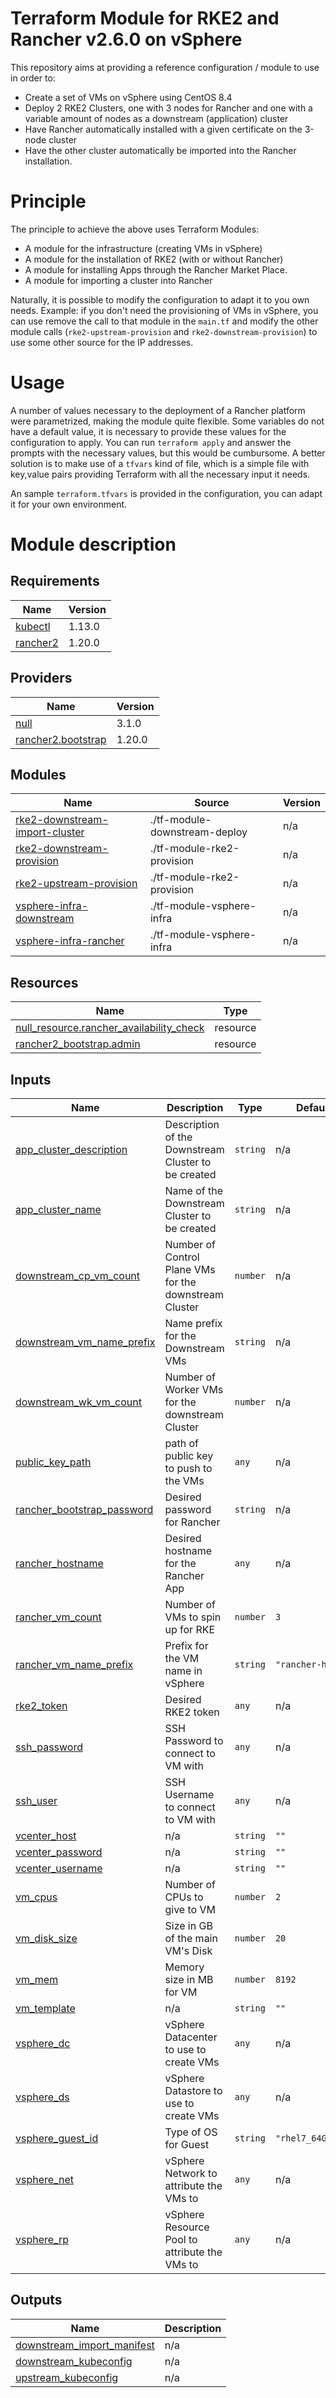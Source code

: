 # Terraform Module for RKE2 and Rancher v2.6.0 on vSphere

This repository aims at providing a reference configuration / module to use in order to:
- Create a set of VMs on vSphere using CentOS 8.4 
- Deploy 2 RKE2 Clusters, one with 3 nodes for Rancher and one with a variable amount of nodes as a downstream (application) cluster
- Have Rancher automatically installed with a given certificate on the 3-node cluster
- Have the other cluster automatically be imported into the Rancher installation.

# Principle
The principle to achieve the above uses Terraform Modules:
- A module for the infrastructure (creating VMs in vSphere)
- A module for the installation of RKE2 (with or without Rancher)
- A module for installing Apps through the Rancher Market Place.
- A module for importing a cluster into Rancher 

Naturally, it is possible to modify the configuration to adapt it to you own needs. Example: if you don't need the provisioning of VMs in vSphere, you can use remove the call to that module in the `main.tf` and modify the other module calls (`rke2-upstream-provision` and `rke2-downstream-provision`) to use some other source for the IP addresses.

# Usage
A number of values necessary to the deployment of a Rancher platform were parametrized, making the module quite flexible. Some variables do not have a default value, it is necessary to provide these values for the configuration to apply. You can run `terraform apply` and answer the prompts with the necessary values, but this would be cumbursome. A better solution is to make use of a `tfvars` kind of file, which is a simple file with key,value pairs providing Terraform with all the necessary input it needs.

An sample `terraform.tfvars` is provided in the configuration, you can adapt it for your own environment.


# Module description
## Requirements

| Name | Version |
|------|---------|
| <a name="requirement_kubectl"></a> [kubectl](#requirement\_kubectl) | 1.13.0 |
| <a name="requirement_rancher2"></a> [rancher2](#requirement\_rancher2) | 1.20.0 |

## Providers

| Name | Version |
|------|---------|
| <a name="provider_null"></a> [null](#provider\_null) | 3.1.0 |
| <a name="provider_rancher2.bootstrap"></a> [rancher2.bootstrap](#provider\_rancher2.bootstrap) | 1.20.0 |

## Modules

| Name | Source | Version |
|------|--------|---------|
| <a name="module_rke2-downstream-import-cluster"></a> [rke2-downstream-import-cluster](#module\_rke2-downstream-import-cluster) | ./tf-module-downstream-deploy | n/a |
| <a name="module_rke2-downstream-provision"></a> [rke2-downstream-provision](#module\_rke2-downstream-provision) | ./tf-module-rke2-provision | n/a |
| <a name="module_rke2-upstream-provision"></a> [rke2-upstream-provision](#module\_rke2-upstream-provision) | ./tf-module-rke2-provision | n/a |
| <a name="module_vsphere-infra-downstream"></a> [vsphere-infra-downstream](#module\_vsphere-infra-downstream) | ./tf-module-vsphere-infra | n/a |
| <a name="module_vsphere-infra-rancher"></a> [vsphere-infra-rancher](#module\_vsphere-infra-rancher) | ./tf-module-vsphere-infra | n/a |

## Resources

| Name | Type |
|------|------|
| [null_resource.rancher_availability_check](https://registry.terraform.io/providers/hashicorp/null/latest/docs/resources/resource) | resource |
| [rancher2_bootstrap.admin](https://registry.terraform.io/providers/rancher/rancher2/1.20.0/docs/resources/bootstrap) | resource |

## Inputs

| Name | Description | Type | Default | Required |
|------|-------------|------|---------|:--------:|
| <a name="input_app_cluster_description"></a> [app\_cluster\_description](#input\_app\_cluster\_description) | Description of the Downstream Cluster to be created | `string` | n/a | yes |
| <a name="input_app_cluster_name"></a> [app\_cluster\_name](#input\_app\_cluster\_name) | Name of the Downstream Cluster to be created | `string` | n/a | yes |
| <a name="input_downstream_cp_vm_count"></a> [downstream\_cp\_vm\_count](#input\_downstream\_cp\_vm\_count) | Number of Control Plane VMs for the downstream Cluster | `number` | n/a | yes |
| <a name="input_downstream_vm_name_prefix"></a> [downstream\_vm\_name\_prefix](#input\_downstream\_vm\_name\_prefix) | Name prefix for the Downstream VMs | `string` | n/a | yes |
| <a name="input_downstream_wk_vm_count"></a> [downstream\_wk\_vm\_count](#input\_downstream\_wk\_vm\_count) | Number of Worker VMs for the downstream Cluster | `number` | n/a | yes |
| <a name="input_public_key_path"></a> [public\_key\_path](#input\_public\_key\_path) | path of public key to push to the VMs | `any` | n/a | yes |
| <a name="input_rancher_bootstrap_password"></a> [rancher\_bootstrap\_password](#input\_rancher\_bootstrap\_password) | Desired password for Rancher | `string` | n/a | yes |
| <a name="input_rancher_hostname"></a> [rancher\_hostname](#input\_rancher\_hostname) | Desired hostname for the Rancher App | `any` | n/a | yes |
| <a name="input_rancher_vm_count"></a> [rancher\_vm\_count](#input\_rancher\_vm\_count) | Number of VMs to spin up for RKE | `number` | `3` | no |
| <a name="input_rancher_vm_name_prefix"></a> [rancher\_vm\_name\_prefix](#input\_rancher\_vm\_name\_prefix) | Prefix for the VM name in vSphere | `string` | `"rancher-ha"` | no |
| <a name="input_rke2_token"></a> [rke2\_token](#input\_rke2\_token) | Desired RKE2 token | `any` | n/a | yes |
| <a name="input_ssh_password"></a> [ssh\_password](#input\_ssh\_password) | SSH Password to connect to VM with | `any` | n/a | yes |
| <a name="input_ssh_user"></a> [ssh\_user](#input\_ssh\_user) | SSH Username to connect to VM with | `any` | n/a | yes |
| <a name="input_vcenter_host"></a> [vcenter\_host](#input\_vcenter\_host) | n/a | `string` | `""` | no |
| <a name="input_vcenter_password"></a> [vcenter\_password](#input\_vcenter\_password) | n/a | `string` | `""` | no |
| <a name="input_vcenter_username"></a> [vcenter\_username](#input\_vcenter\_username) | n/a | `string` | `""` | no |
| <a name="input_vm_cpus"></a> [vm\_cpus](#input\_vm\_cpus) | Number of CPUs to give to VM | `number` | `2` | no |
| <a name="input_vm_disk_size"></a> [vm\_disk\_size](#input\_vm\_disk\_size) | Size in GB of the main VM's Disk | `number` | `20` | no |
| <a name="input_vm_mem"></a> [vm\_mem](#input\_vm\_mem) | Memory size in MB for VM | `number` | `8192` | no |
| <a name="input_vm_template"></a> [vm\_template](#input\_vm\_template) | n/a | `string` | `""` | no |
| <a name="input_vsphere_dc"></a> [vsphere\_dc](#input\_vsphere\_dc) | vSphere Datacenter to use to create VMs | `any` | n/a | yes |
| <a name="input_vsphere_ds"></a> [vsphere\_ds](#input\_vsphere\_ds) | vSphere Datastore to use to create VMs | `any` | n/a | yes |
| <a name="input_vsphere_guest_id"></a> [vsphere\_guest\_id](#input\_vsphere\_guest\_id) | Type of OS for Guest | `string` | `"rhel7_64Guest"` | no |
| <a name="input_vsphere_net"></a> [vsphere\_net](#input\_vsphere\_net) | vSphere Network to attribute the VMs to | `any` | n/a | yes |
| <a name="input_vsphere_rp"></a> [vsphere\_rp](#input\_vsphere\_rp) | vSphere Resource Pool to attribute the VMs to | `any` | n/a | yes |

## Outputs

| Name | Description |
|------|-------------|
| <a name="output_downstream_import_manifest"></a> [downstream\_import\_manifest](#output\_downstream\_import\_manifest) | n/a |
| <a name="output_downstream_kubeconfig"></a> [downstream\_kubeconfig](#output\_downstream\_kubeconfig) | n/a |
| <a name="output_upstream_kubeconfig"></a> [upstream\_kubeconfig](#output\_upstream\_kubeconfig) | n/a |
